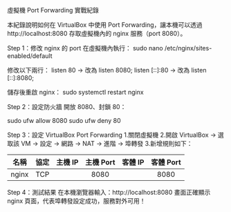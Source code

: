 虛擬機 Port Forwarding 實戰紀錄

本紀錄說明如何在 VirtualBox 中使用 Port Forwarding，讓本機可以透過 http://localhost:8080 存取虛擬機內的 nginx 服務（port 8080）。

Step 1：修改 nginx 的 port
在虛擬機內執行：
sudo nano /etc/nginx/sites-enabled/default

修改以下兩行：
listen 80 → 改為 listen 8080;
listen [::]:80 → 改為 listen [::]:8080;

儲存後重啟 nginx：
sudo systemctl restart nginx

Step 2：設定防火牆
開放 8080、封鎖 80：

sudo ufw allow 8080
sudo ufw deny 80

Step 3：設定 VirtualBox Port Forwarding
1.關閉虛擬機
2.開啟 VirtualBox → 選取該 VM → 設定 → 網路 → NAT → 進階 → 埠轉發
3.新增規則如下：

|     名稱    |    協定    |    主機 IP    |    主機 Port    |    客體 IP    |    客體 Port    |
|:-----------:|:----------:|:-------------:|:---------------:|:-------------:|:---------------:|
|    nginx    |     TCP    |               |       8080      |               |       8080      |

Step 4：測試結果
在本機瀏覽器輸入：http://localhost:8080
畫面正確顯示 nginx 頁面，代表埠轉發設定成功，服務對外可用！
